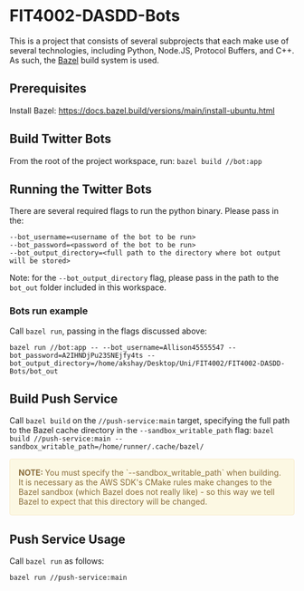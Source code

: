 # FIT4002-DASDD-Bots

This is a project that consists of several subprojects that each make use of several technologies, including Python, Node.JS, Protocol Buffers, and C++. As such, the [Bazel](https://bazel.build/) build system is used.

## Prerequisites


Install Bazel:  https://docs.bazel.build/versions/main/install-ubuntu.html

## Build Twitter Bots


From the root of the project workspace, run: `bazel build //bot:app`

## Running the Twitter Bots

There are several required flags to run the python binary. Please pass in the:
```
--bot_username=<username of the bot to be run>
--bot_password=<password of the bot to be run>
--bot_output_directory=<full path to the directory where bot output will be stored>
```

Note: for the `--bot_output_directory` flag, please pass in the path to the `bot_out` folder included in this workspace.

### Bots run example

Call `bazel run`, passing in the flags discussed above:

`bazel run //bot:app -- --bot_username=Allison45555547 --bot_password=A2IHNDjPu23SNEjfy4ts --bot_output_directory=/home/akshay/Desktop/Uni/FIT4002/FIT4002-DASDD-Bots/bot_out`


## Build Push Service

Call `bazel build` on the `//push-service:main` target, specifying the full path to the Bazel cache directory in the `--sandbox_writable_path` flag:
`bazel build //push-service:main --sandbox_writable_path=/home/runner/.cache/bazel/`

<div style="padding: 15px; border: 1px solid transparent; border-color: transparent; margin-bottom: 20px; border-radius: 4px; color: #8a6d3b;; background-color: #fcf8e3; border-color: #faebcc;">
  <b>NOTE: </b> You must specify the `--sandbox_writable_path` when building. It is necessary as the AWS SDK's CMake rules make changes to the Bazel sandbox (which Bazel does not really like) - so this way we tell Bazel to expect that this directory will be changed.
</div>

## Push Service Usage

Call `bazel run` as follows:

`bazel run //push-service:main`

